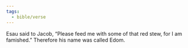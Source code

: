 ```yaml
---
tags:
  - bible/verse
---
```

Esau said to Jacob, “Please feed me with some of that red stew, for I am famished.” Therefore his name was called Edom.